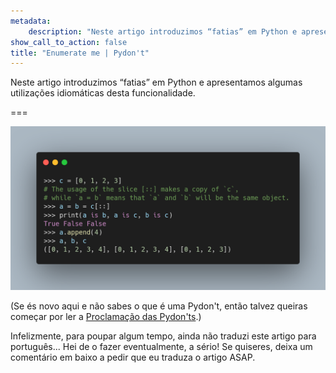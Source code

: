 ```yaml
---
metadata:
    description: "Neste artigo introduzimos “fatias” em Python e apresentamos algumas utilizações idiomáticas desta funcionalidade."
show_call_to_action: false
title: "Enumerate me | Pydon't"
---
```


Neste artigo introduzimos “fatias” em Python e apresentamos
algumas utilizações idiomáticas desta funcionalidade.

===

![Código Python que usa `enumerate`.](thumbnail.png)

(Se és novo aqui e não sabes o que é uma Pydon't, então talvez queiras começar por
ler a [Proclamação das Pydon'ts][manifesto].)

Infelizmente, para poupar algum tempo, ainda não traduzi este artigo para português...
Hei de o fazer eventualmente, a sério!
Se quiseres, deixa um comentário em baixo a pedir que eu traduza o artigo ASAP.


[subscribe]: https://mathspp.com/subscribe
[manifesto]: /blog/pydonts/pydont-manifesto
[csv]: https://docs.python.org/3/library/csv.html
[pathlib]: https://docs.python.org/3/library/pathlib.html
